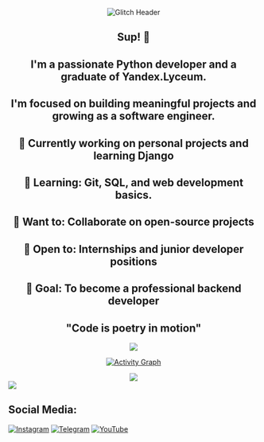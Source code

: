<div align="center">

![Glitch Header](https://i.ibb.co/3rz60qz/glitch-skull.gif)




##  Sup! 👋 
##
## I'm a passionate Python developer and a graduate of Yandex.Lyceum.
## I'm focused on building meaningful projects and growing as a software engineer.
##
## 🔭 Currently working on personal projects and learning Django
## 🌱 Learning: Git, SQL, and web development basics.
## 👯 Want to: Collaborate on open-source projects
## 💼 Open to: Internships and junior developer positions
## 🎯 Goal: To become a professional backend developer
## "Code is poetry in motion"

<img src="https://user-images.githubusercontent.com/73097560/115834477-dbab4500-a447-11eb-908a-139a6edaec5c.gif">

[![Activity Graph](https://github-readme-activity-graph.vercel.app/graph?username=SharapaGorg&theme=tokyo-night&area=true&hide_border=true&custom_title=↯+NEURAL+ACTIVITY+FEED+↯&bg_color=0d0d0d&color=00f6ff&line=00f6ff&point=ffffff)](https://github.com/jgphilpott/github-readme-activity-graph)

<img src="https://user-images.githubusercontent.com/73097560/115834477-dbab4500-a447-11eb-908a-139a6edaec5c.gif">

</div>



<img src="https://user-images.githubusercontent.com/73097560/115834477-dbab4500-a447-11eb-908a-139a6edaec5c.gif">




## Social Media:

[![Instagram](https://img.shields.io/badge/-Instagram-090909?style=for-the-badge&logo=instagram&logoColor=B4068E)](https://www.instagram.com/elliotgit0)
[![Telegram](https://img.shields.io/badge/-Telegram-090909?style=for-the-badge&logo=telegram&logoColor=27A0D9)](https://t.me/ecstazym)
[![YouTube](https://img.shields.io/badge/-YouTube-090909?style=for-the-badge&logo=YouTube&logoColor=FF0000)](https://www.youtube.com/@eliotgit?si=-zKd0Q9AOLLamvvm)